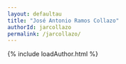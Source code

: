 ```yaml
---
layout: defaultau
title: "José Antonio Ramos Collazo"
authorId: jarcollazo
permalink: /jarcollazo/
---
```

{% include loadAuthor.html %}
<script>
    $(document).ready(function(){
        showAuthorBio('{{ page.authorId }}');
   });
</script>